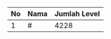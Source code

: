 | No | Nama            | Jumlah Level |
|----|-----------------|--------------|
| 1  | #    |    4228        |
